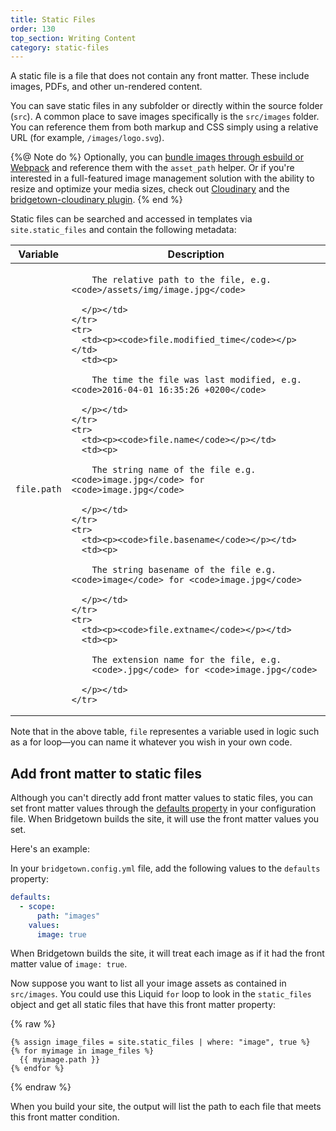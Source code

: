 ```yaml
---
title: Static Files
order: 130
top_section: Writing Content
category: static-files
---
```


A static file is a file that does not contain any front matter. These
include images, PDFs, and other un-rendered content.

You can save static files in any subfolder or directly within the source folder (`src`). A common place to save images specifically is the `src/images` folder. You can reference them from both markup and CSS simply using a relative URL (for example, `/images/logo.svg`).

{%@ Note do %}
  Optionally, you can [bundle images through esbuild or Webpack](/docs/frontend-assets) and reference them with the `asset_path` helper. Or if you're interested in a full-featured image management solution with the ability to resize and optimize your media sizes, check out [Cloudinary](https://www.cloudinary.com) and the [bridgetown-cloudinary plugin](https://github.com/bridgetownrb/bridgetown-cloudinary).
{% end %}

Static files can be searched and accessed in templates via `site.static_files` and contain the
following metadata:

<table class="settings biggest-output">
  <thead>
    <tr>
      <th>Variable</th>
      <th>Description</th>
    </tr>
  </thead>
  <tbody>
    <tr>
      <td><p><code>file.path</code></p></td>
      <td><p>

        The relative path to the file, e.g. <code>/assets/img/image.jpg</code>

      </p></td>
    </tr>
    <tr>
      <td><p><code>file.modified_time</code></p></td>
      <td><p>

        The time the file was last modified, e.g. <code>2016-04-01 16:35:26 +0200</code>

      </p></td>
    </tr>
    <tr>
      <td><p><code>file.name</code></p></td>
      <td><p>

        The string name of the file e.g. <code>image.jpg</code> for <code>image.jpg</code>

      </p></td>
    </tr>
    <tr>
      <td><p><code>file.basename</code></p></td>
      <td><p>

        The string basename of the file e.g. <code>image</code> for <code>image.jpg</code>

      </p></td>
    </tr>
    <tr>
      <td><p><code>file.extname</code></p></td>
      <td><p>

        The extension name for the file, e.g.
        <code>.jpg</code> for <code>image.jpg</code>

      </p></td>
    </tr>
  </tbody>
</table>

Note that in the above table, `file` representes a variable used in logic such as a for loop—you can name it whatever you wish in your own code.

## Add front matter to static files

Although you can't directly add front matter values to static files, you can set front matter values through the [defaults property](/docs/content/front-matter-defaults/) in your configuration file. When Bridgetown builds the site, it will use the front matter values you set.

Here's an example:

In your `bridgetown.config.yml` file, add the following values to the `defaults` property:

```yaml
defaults:
  - scope:
      path: "images"
    values:
      image: true
```

When Bridgetown builds the site, it will treat each image as if it had the front matter value of `image: true`.

Now suppose you want to list all your image assets as contained in `src/images`. You could use this Liquid `for` loop to look in the `static_files` object and get all static files that have this front matter property:

{% raw %}
```liquid
{% assign image_files = site.static_files | where: "image", true %}
{% for myimage in image_files %}
  {{ myimage.path }}
{% endfor %}
```
{% endraw %}

When you build your site, the output will list the path to each file that meets this front matter condition.
